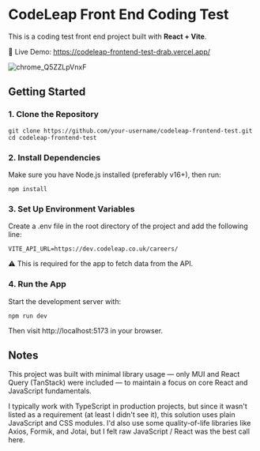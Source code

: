 # CodeLeap Front End Coding Test

This is a coding test front end project built with **React + Vite**.

🔗 Live Demo: https://codeleap-frontend-test-drab.vercel.app/

![chrome_Q5ZZLpVnxF](https://github.com/user-attachments/assets/ecce7226-5516-4787-9f6b-1b2d873c7a4e)

## Getting Started

### 1. Clone the Repository

```
git clone https://github.com/your-username/codeleap-frontend-test.git
cd codeleap-frontend-test
```

### 2. Install Dependencies
Make sure you have Node.js installed (preferably v16+), then run:

```
npm install
```

### 3. Set Up Environment Variables
Create a .env file in the root directory of the project and add the following line:

```
VITE_API_URL=https://dev.codeleap.co.uk/careers/
```

⚠️ This is required for the app to fetch data from the API.

### 4. Run the App
Start the development server with:

```
npm run dev
```

Then visit http://localhost:5173 in your browser.

## Notes

This project was built with minimal library usage — only MUI and React Query (TanStack) were included — to maintain a focus on core React and JavaScript fundamentals.

I typically work with TypeScript in production projects, but since it wasn't listed as a requirement (at least I didn't see it), this solution uses plain JavaScript and CSS modules. I'd also use some quality-of-life libraries like Axios, Formik, and Jotai, but I felt raw JavaScript / React was the best call here.
